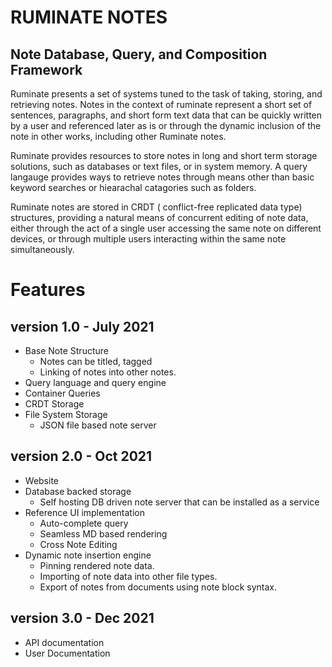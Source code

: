 # RUMINATE NOTES

## Note Database, Query, and Composition Framework

Ruminate presents a set of systems tuned to the task of taking, storing, and retrieving notes.
Notes in the context of ruminate represent a short set of sentences, paragraphs, and short form text data that can be quickly written by a user and referenced later as is or through the dynamic inclusion of the note in other works, including other Ruminate notes. 

Ruminate provides resources to store notes in long and short term storage solutions, such as databases or text files, or in system memory. A query langauge provides ways to retrieve notes through means other than basic keyword searches or hiearachal catagories such as folders. 

Ruminate notes are stored in CRDT ( conflict-free replicated data type) structures, providing a natural means of concurrent editing of note data, either through the act of a single user accessing the same note on different devices, or through multiple users interacting within the same note simultaneously. 

# Features

## version 1.0 - July 2021

- Base Note Structure 
	- Notes can be titled, tagged  
	- Linking of notes into other notes.
- Query language and query engine
-	 Container Queries
- CRDT Storage
- File System Storage
	- JSON file based note server

## version 2.0 - Oct 2021

- Website
- Database backed storage
	- Self hosting DB driven note server that can be installed as a service
- Reference UI implementation
	- Auto-complete query
	- Seamless MD based rendering
	- Cross Note Editing
- Dynamic note insertion engine
	- Pinning rendered note data.
	- Importing of note data into other file types. 
	- Export of notes from documents using note block syntax. 

## version 3.0 - Dec 2021

- API documentation
- User Documentation


